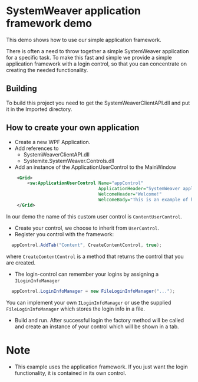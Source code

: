 # SystemWeaver application framework demo

This demo shows how to use our simple application framework. 

There is often a need to throw together a simple SystemWeaver application for a specific task. To make this fast and simple we provide a simple application framework with a login control, so that you can concentrate on creating the needed functionality.

## Building

To build this project you need to get the SystemWeaverClientAPI.dll and put it in the Imported directory.


## How to create your own application

* Create a new WPF Application.
* Add references to 
  * SystemWeaverClientAPI.dll
  * Systemite.SystemWeaver.Controls.dll
* Add an instance of the ApplicationUserControl to the MainWindow

```xml
	<Grid>
		<sw:ApplicationUserControl Name="appControl"
								   ApplicationHeader="SystemWeaver application demo"
								   WelcomeHeader="Welcome!"
								   WelcomeBody="This is an example of how to use the application framework." />
	</Grid>
```
In our demo the name of this custom user control is `ContentUserControl`.

* Create your control, we choose to inherit from `UserControl`.
* Register you control with the framework:
```csharp
  appControl.AddTab("Content", CreateContentControl, true);
```
where `CreateContentControl` is a method that returns the control that you are created.
* The login-control can remember your logins by assigning a `ILoginInfoManager`
```csharp
  appControl.LoginInfoManager = new FileLoginInfoManager("...");
```
You can implement your own `ILoginInfoManager` or use the supplied `FileLoginInfoManager` which stores the login info in a file.
* Build and run. After successful login the factory method will be called and create an instance of your control which will be shown in a tab.

# Note

* This example uses the application framework. If you just want the login functionality, it is contained in its own control.
